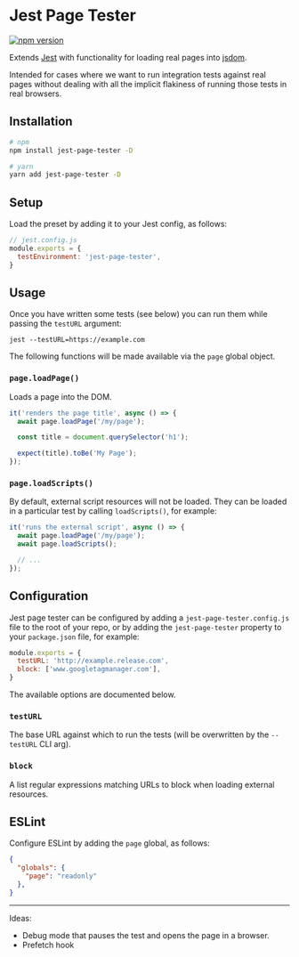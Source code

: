 # Jest Page Tester

[![npm version](https://badge.fury.io/js/jest-page-tester.svg)](https://badge.fury.io/js/jest-page-tester)

Extends [Jest](https://github.com/facebook/jest) with functionality for loading
real pages into [jsdom](https://github.com/jsdom/jsdom).

Intended for cases where we want to run integration tests against real pages
without dealing with all the implicit flakiness of running those tests in real
browsers.

## Installation

```sh
# npm
npm install jest-page-tester -D

# yarn
yarn add jest-page-tester -D
```

## Setup

Load the preset by adding it to your Jest config, as follows:

```js
// jest.config.js
module.exports = {
  testEnvironment: 'jest-page-tester',
}
```

## Usage

Once you have written some tests (see below) you can run them while passing the
`testURL` argument:

```
jest --testURL=https://example.com
```

The following functions will be made available via the `page` global object.

### `page.loadPage()`

Loads a page into the DOM.

```js
it('renders the page title', async () => {
  await page.loadPage('/my/page');

  const title = document.querySelector('h1');

  expect(title).toBe('My Page');
});
```

### `page.loadScripts()`

By default, external script resources will not be loaded. They can be loaded
in a particular test by calling `loadScripts()`, for example:

```js
it('runs the external script', async () => {
  await page.loadPage('/my/page');
  await page.loadScripts();

  // ...
});
```

## Configuration

Jest page tester can be configured by adding a `jest-page-tester.config.js`
file to the root of your repo, or by adding the `jest-page-tester` property
to your `package.json` file, for example:

```js
module.exports = {
  testURL: 'http://example.release.com',
  block: ['www.googletagmanager.com'],
}
```

The available options are documented below.

### `testURL`

The base URL against which to run the tests (will be overwritten by the `--testURL` CLI arg).

### `block`

A list regular expressions matching URLs to block when loading external resources.

## ESLint

Configure ESLint by adding the `page` global, as follows:

```json
{
  "globals": {
    "page": "readonly"
  },
}
```

---

Ideas:

- Debug mode that pauses the test and opens the page in a browser.
- Prefetch hook
